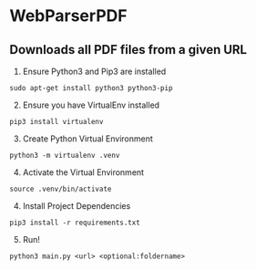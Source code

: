 # WebParserPDF
## Downloads all PDF files from a given URL
1. Ensure Python3 and Pip3 are installed
```
sudo apt-get install python3 python3-pip
```
2. Ensure you have VirtualEnv installed
```
pip3 install virtualenv
```
3. Create Python Virtual Environment
```
python3 -m virtualenv .venv
```
4. Activate the Virtual Environment
```
source .venv/bin/activate
```
4. Install Project Dependencies
```
pip3 install -r requirements.txt
```
5. Run!
```
python3 main.py <url> <optional:foldername>
```
